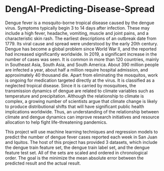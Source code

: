 # DengAI-Predicting-Disease-Spread

Dengue fever is a mosquito-borne tropical disease caused by the dengue virus. Symptoms typically begin 3 to 14 days after infection. These may include a high fever, headache, vomiting, muscle and joint pains, and a characteristic skin rash. The earliest descriptions of an outbreak date from 1779. Its viral cause and spread were understood by the early 20th century. Dengue has become a global problem since World War II, and the reported had increased significantly worldwide. In 2019, a significant increase in the number of cases was seen. It is common in more than 120 countries, mainly in Southeast Asia, South Asia, and South America. About 390 million people are infected a year, about half a million require hospital admission, and approximately 40 thousand die. Apart from eliminating the mosquitos, work is ongoing for medication targeted directly at the virus. It is classified as a neglected tropical disease. Since it is carried by mosquitoes, the transmission dynamics of dengue are related to climate variables such as temperature and precipitation. Although the relationship to climate is complex, a growing number of scientists argue that climate change is likely to produce distributional shifts that will have significant public health implications worldwide. Thus, an understanding of the relationship between climate and dengue dynamics can improve research initiatives and resource allocation to help fight life-threatening pandemics.

This project will use machine learning techniques and regression models to predict the number of dengue fever cases reported each week in San Juan and Iquitos. The host of this project has provided 3 datasets, which include the dengue train feature set, the dengue train label set, and the dengue feature test set. All of the sets are scaled and ordered in chronological order. The goal is the minimize the mean absolute error between the predicted result and the actual result.

